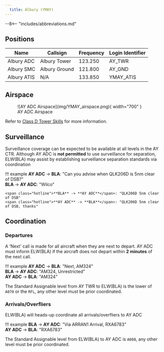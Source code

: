 ```yaml
---
  title: Albury (YMAY)
---
```


--8<-- "includes/abbreviations.md"

## Positions
| Name | Callsign | Frequency | Login Identifier |
| ---- | -------- | --------- | ---------------- |
| Albury ADC | Albury Tower | 123.250 | AY_TWR |
| Albury SMC | Albury Ground | 121.800 | AY_GND |
| Albury ATIS | N/A | 133.850 | YMAY_ATIS |

## Airspace
<figure markdown>
![AY ADC Airspace](img/YMAY_airspace.png){ width="700" }
  <figcaption>AY ADC Airspace</figcaption>
</figure>

Refer to [Class D Tower Skills](../../controller-skills/classdtwr) for more information.

## Surveillance
Surveillance coverage can be expected to be available at all levels in the AY CTR. Although AY ADC is **not permitted** to use surveillance for separation, ELW(BLA) may assist by establishing surveillance separation standards via coordination

!!! example
    <span class="hotline">**AY ADC** -> **BLA**</span>: "Can you advise when QLK206D is 5nm clear of DSB?"  
    <span class="hotline">**BLA** -> **AY ADC**</span>: "Wilco"  
    
    <span class="hotline">**BLA** -> **AY ADC**</span>: "QLK206D 5nm clear of DSB"  
    <span class="hotline">**AY ADC** -> **BLA**</span>: "QLK206D 5nm clear of DSB, thanks"

## Coordination
### Departures
A 'Next' call is made for all aircraft when they are next to depart. AY ADC must inform ELW(BLA) if the aircraft does not depart within **2 minutes** of the next call.

!!! example
    <span class="hotline">**AY ADC** -> **BLA**</span>: "Next, AM324"  
    <span class="hotline">**BLA** -> **AY ADC**</span>: "AM324, Unrestricted"  
    <span class="hotline">**AY ADC** -> **BLA**</span>: "AM324"

The Standard Assignable level from AY TWR to ELW(BLA) is the lower of `A070` or the `RFL`, any other level must be prior coordinated.

### Arrivals/Overfliers
ELW(BLA) will heads-up coordinate all arrivals/overfliers to AY ADC

!!! example
    <span class="hotline">**BLA** -> **AY ADC**</span>: "Via ARRAN1 Arrival, RXA6783”  
    <span class="hotline">**AY ADC** -> **BLA**</span>: "RXA6783"  

The Standard Assignable level from ELW(BLA) to AY ADC is `A080`, any other level must be prior coordinated.